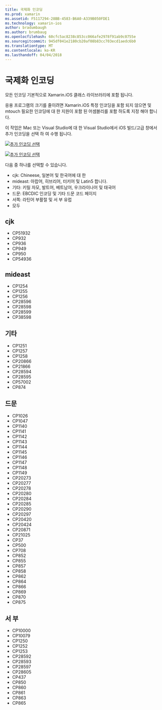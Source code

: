 ```yaml
---
title: 국제화 인코딩
ms.prod: xamarin
ms.assetid: F5117294-28BB-4583-B6A0-A339B050FDE1
ms.technology: xamarin-ios
author: bradumbaugh
ms.author: brumbaug
ms.openlocfilehash: 60cfc5ac8238c853cc066afe2978f91ab9c0755e
ms.sourcegitcommit: 945df041e2180cb20af08b83cc703ecd1aedc6b0
ms.translationtype: MT
ms.contentlocale: ko-KR
ms.lasthandoff: 04/04/2018
---
```

# <a name="internationalization-encodings"></a>국제화 인코딩

모든 인코딩 기본적으로 Xamarin.iOS 클래스 라이브러리에 포함 됩니다.

응용 프로그램의 크기를 줄이려면 Xamarin.iOS 특정 인코딩을 포함 되지 않으면 및 mtouch 필요한 인코딩에 대 한 지원이 포함 된 어셈블리를 포함 하도록 지정 해야 합니다.

이 작업은 Mac 또는 Visual Studio에 대 한 Visual Studio에서 iOS 빌드/고급 창에서 추가 인코딩을 선택 하 여 수행 됩니다.

 [![](encodings-images/00.png "추가 인코딩 선택")](encodings-images/00.png#lightbox)

 [![](encodings-images/00a.png "추가 인코딩 선택")](encodings-images/00a.png#lightbox)

다음 중 하나를 선택할 수 있습니다.

-  cjk: Chineese, 일본어 및 한국어에 대 한
-  mideast: 아랍어, 히브리어, 터키어 및 Latin5 합니다.
-  기타: 키릴 자모, 발트어, 베트남어, 우크라이나어 및 태국어
-  드문: EBCDIC 인코딩 및 기타 드문 코드 페이지
-  서쪽: 라틴어 부활절 및 서 부 유럽
-  모두


 <a name="cjk" />


## <a name="cjk"></a>cjk

-  CP51932
-  CP932
-  CP936
-  CP949
-  CP950
-  CP54936


 <a name="mideast" />


## <a name="mideast"></a>mideast

-  CP1254
-  CP1255
-  CP1256
-  CP28596
-  CP28598
-  CP28599
-  CP38598


 <a name="other" />


## <a name="other"></a>기타

-  CP1251
-  CP1257
-  CP1258
-  CP20866
-  CP21866
-  CP28594
-  CP28595
-  CP57002
-  CP874


 <a name="rare" />


## <a name="rare"></a>드문

-  CP1026
-  CP1047
-  CP1140
-  CP1141
-  CP1142
-  CP1143
-  CP1144
-  CP1145
-  CP1146
-  CP1147
-  CP1148
-  CP1149
-  CP20273
-  CP20277
-  CP20278
-  CP20280
-  CP20284
-  CP20285
-  CP20290
-  CP20297
-  CP20420
-  CP20424
-  CP20871
-  CP21025
-  CP37
-  CP500
-  CP708
-  CP852
-  CP855
-  CP857
-  CP858
-  CP862
-  CP864
-  CP866
-  CP869
-  CP870
-  CP875


 <a name="west" />


## <a name="west"></a>서 부

-  CP10000
-  CP10079
-  CP1250
-  CP1252
-  CP1253
-  CP28592
-  CP28593
-  CP28597
-  CP28605
-  CP437
-  CP850
-  CP860
-  CP861
-  CP863
-  CP865

